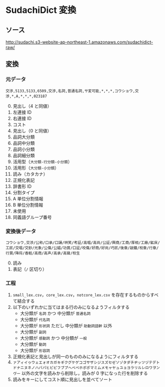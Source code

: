 # SudachiDict 変換

## ソース

<http://sudachi.s3-website-ap-northeast-1.amazonaws.com/sudachidict-raw/>

## 変換

### 元データ

```csv
交渉,5133,5133,6509,交渉,名詞,普通名詞,サ変可能,*,*,*,コウショウ,交渉,*,A,*,*,*,023187
```

0. 見出し（4 と同値）
1. 左連接 ID
2. 右連接 ID
3. コスト
4. 見出し（0 と同値）
5. 品詞大分類
6. 品詞中分類
7. 品詞小分類
8. 品詞細分類
9. 活用型（`大分類-行分類-小分類`）
10. 活用形（`大分類-小分類`）
11. 読み（カタカナ）
12. 正規化表記
13. 辞書形 ID
14. 分割タイプ
15. A 単位分割情報
16. B 単位分割情報
17. 未使用
18. 同義語グループ番号

### 変換後データ

```csv
コウショウ,交渉/公称/口承/口誦/哄笑/考証/高唱/高尚/公証/興商/工商/厚相/工廠/鉱床/工匠/交唱/交鈔/光象/公傷/公娼/功賞/口証/咬傷/好商/好尚/巧匠/後章/敲鐘/校章/行章/行賞/降将/香粧/高商/高声/高承/高聳/校生
```

0. 読み
1. 表記（`/` 区切り）

### 工程

1. `small_lex.csv`，`core_lex.csv`，`notcore_lex.csv` を存在するものからすべて結合する
2. 以下のいずれかに当てはまる行のみになるようフィルタする
    - 大分類が `名詞` かつ 中分類が `普通名詞`
    - 大分類が `代名詞`
    - 大分類が `形状詞` ただし 中分類が `助動詞語幹` 以外
    - 大分類が `副詞`
    - 大分類が `感動詞` かつ 中分類が `一般`
    - 大分類が `動詞`
    - 大分類が `形容詞`
3. 正規化表記と見出しが同一のもののみになるようにフィルタする
4. `ァアィイゥウェエォオカガキギクグケゲコゴサザシジスズセゼソゾタダチヂッツヅテデトドナニヌネノハバパヒビピフブプヘベペホボポマミムメモャヤュユョヨラリルレロワヲンヴー` 以外の文字を読みから削除し，読みが 0 字になった行を削除する
5. 読みをキーにしてコスト順に見出しを並べてソート
